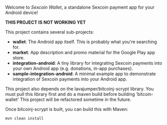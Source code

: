 Welcome to _Sexcoin Wallet_, a standalone Sexcoin payment app for your Android device!

__THIS PROJECT IS NOT WORKING YET__

This project contains several sub-projects:

 * __wallet__:
     The Android app itself. This is probably what you're searching for.
 * __market__:
     App description and promo material for the Google Play app store.
 * __integration-android__:
     A tiny library for integrating Sexcoin payments into your own Android app
     (e.g. donations, in-app purchases).
 * __sample-integration-android__:
     A minimal example app to demonstrate integration of Sexcoin payments into
     your Android app.

This project also depends on the lavajumper/bitcoinj-scrypt library. You must pull this library first and do a maven build before building 'bitcoin-wallet'
This project will be refactored sometime in the future.

Once bitcoinj-scrypt is built, you can build this with Maven:

`mvn clean install`
